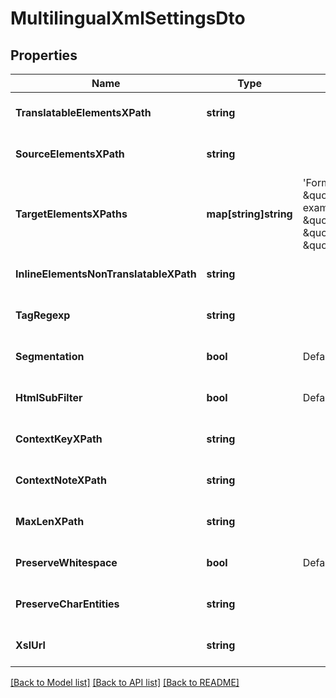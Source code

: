 # MultilingualXmlSettingsDto

## Properties
Name | Type | Description | Notes
------------ | ------------- | ------------- | -------------
**TranslatableElementsXPath** | **string** |  | [optional] [default to null]
**SourceElementsXPath** | **string** |  | [optional] [default to null]
**TargetElementsXPaths** | **map[string]string** | &#39;Format: \&quot;language\&quot;:\&quot;xpath\&quot;;             example &#x3D; &#39;{\&quot;en\&quot;: \&quot;tuv[@lang&#x3D;&#39;en&#39;]/seg\&quot;, \&quot;sk\&quot;: \&quot;tuv[@lang&#x3D;&#39;sk&#39;]/seg\&quot;} | [optional] [default to null]
**InlineElementsNonTranslatableXPath** | **string** |  | [optional] [default to null]
**TagRegexp** | **string** |  | [optional] [default to null]
**Segmentation** | **bool** | Default: true | [optional] [default to null]
**HtmlSubFilter** | **bool** | Default: false | [optional] [default to null]
**ContextKeyXPath** | **string** |  | [optional] [default to null]
**ContextNoteXPath** | **string** |  | [optional] [default to null]
**MaxLenXPath** | **string** |  | [optional] [default to null]
**PreserveWhitespace** | **bool** | Default: false | [optional] [default to null]
**PreserveCharEntities** | **string** |  | [optional] [default to null]
**XslUrl** | **string** |  | [optional] [default to null]

[[Back to Model list]](../README.md#documentation-for-models) [[Back to API list]](../README.md#documentation-for-api-endpoints) [[Back to README]](../README.md)


